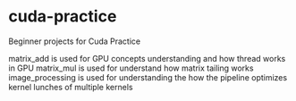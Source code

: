 # cuda-practice
Beginner projects for Cuda Practice

matrix_add is used for GPU concepts understanding and how thread works in GPU
matrix_mul is used for understand how matrix tailing works
image_processing is used for understanding the how the pipeline optimizes kernel lunches of multiple kernels